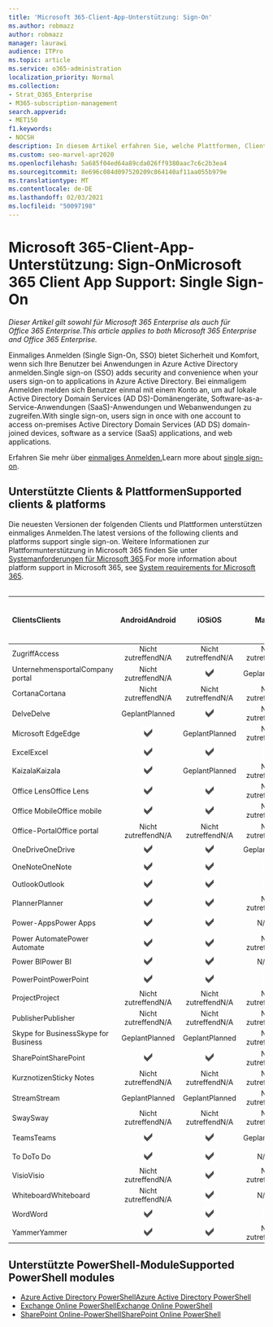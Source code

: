 ```yaml
---
title: 'Microsoft 365-Client-App-Unterstützung: Sign-On'
ms.author: robmazz
author: robmazz
manager: laurawi
audience: ITPro
ms.topic: article
ms.service: o365-administration
localization_priority: Normal
ms.collection:
- Strat_O365_Enterprise
- M365-subscription-management
search.appverid:
- MET150
f1.keywords:
- NOCSH
description: In diesem Artikel erfahren Sie, welche Plattformen, Clients und PowerShell-Module einmaliges Anmelden für Microsoft 365 unterstützen.
ms.custom: seo-marvel-apr2020
ms.openlocfilehash: 5a685f04ed64a89cda026ff9380aac7c6c2b3ea4
ms.sourcegitcommit: 8e696c084d097520209c864140af11aa055b979e
ms.translationtype: MT
ms.contentlocale: de-DE
ms.lasthandoff: 02/03/2021
ms.locfileid: "50097198"
---
```

# <a name="microsoft-365-client-app-support-single-sign-on"></a><span data-ttu-id="9ccfe-103">Microsoft 365-Client-App-Unterstützung: Sign-On</span><span class="sxs-lookup"><span data-stu-id="9ccfe-103">Microsoft 365 Client App Support: Single Sign-On</span></span>

<span data-ttu-id="9ccfe-104">*Dieser Artikel gilt sowohl für Microsoft 365 Enterprise als auch für Office 365 Enterprise.*</span><span class="sxs-lookup"><span data-stu-id="9ccfe-104">*This article applies to both Microsoft 365 Enterprise and Office 365 Enterprise.*</span></span>

<span data-ttu-id="9ccfe-105">Einmaliges Anmelden (Single Sign-On, SSO) bietet Sicherheit und Komfort, wenn sich Ihre Benutzer bei Anwendungen in Azure Active Directory anmelden.</span><span class="sxs-lookup"><span data-stu-id="9ccfe-105">Single sign-on (SSO) adds security and convenience when your users sign-on to applications in Azure Active Directory.</span></span> <span data-ttu-id="9ccfe-106">Bei einmaligem Anmelden melden sich Benutzer einmal mit einem Konto an, um auf lokale Active Directory Domain Services (AD DS)-Domänengeräte, Software-as-a-Service-Anwendungen (SaaS)-Anwendungen und Webanwendungen zu zugreifen.</span><span class="sxs-lookup"><span data-stu-id="9ccfe-106">With single sign-on, users sign in once with one account to access on-premises Active Directory Domain Services (AD DS) domain-joined devices, software as a service (SaaS) applications, and web applications.</span></span>

<span data-ttu-id="9ccfe-107">Erfahren Sie mehr über [einmaliges Anmelden.](/azure/active-directory/manage-apps/what-is-single-sign-on)</span><span class="sxs-lookup"><span data-stu-id="9ccfe-107">Learn more about [single sign-on](/azure/active-directory/manage-apps/what-is-single-sign-on).</span></span>

## <a name="supported-clients--platforms"></a><span data-ttu-id="9ccfe-108">Unterstützte Clients & Plattformen</span><span class="sxs-lookup"><span data-stu-id="9ccfe-108">Supported clients & platforms</span></span>

<span data-ttu-id="9ccfe-109">Die neuesten Versionen der folgenden Clients und Plattformen unterstützen einmaliges Anmelden.</span><span class="sxs-lookup"><span data-stu-id="9ccfe-109">The latest versions of the following clients and platforms support single sign-on.</span></span> <span data-ttu-id="9ccfe-110">Weitere Informationen zur Plattformunterstützung in Microsoft 365 finden Sie unter [Systemanforderungen für Microsoft 365](/microsoft-365/microsoft-365-and-office-resources).</span><span class="sxs-lookup"><span data-stu-id="9ccfe-110">For more information about platform support in Microsoft 365, see [System requirements for Microsoft 365](/microsoft-365/microsoft-365-and-office-resources).</span></span>
<br>
<br>

| <span data-ttu-id="9ccfe-111">Clients</span><span class="sxs-lookup"><span data-stu-id="9ccfe-111">Clients</span></span> | <span data-ttu-id="9ccfe-112">Android</span><span class="sxs-lookup"><span data-stu-id="9ccfe-112">Android</span></span> | <span data-ttu-id="9ccfe-113">iOS</span><span class="sxs-lookup"><span data-stu-id="9ccfe-113">iOS</span></span> | <span data-ttu-id="9ccfe-114">Mac</span><span class="sxs-lookup"><span data-stu-id="9ccfe-114">Mac</span></span>| <span data-ttu-id="9ccfe-115">Windows 10</span><span class="sxs-lookup"><span data-stu-id="9ccfe-115">Windows 10</span></span> <br> <span data-ttu-id="9ccfe-116">Moderne Apps</span><span class="sxs-lookup"><span data-stu-id="9ccfe-116">Modern Apps</span></span>| <span data-ttu-id="9ccfe-117">Windows 10</span><span class="sxs-lookup"><span data-stu-id="9ccfe-117">Windows 10</span></span> <br> <span data-ttu-id="9ccfe-118">Desktop</span><span class="sxs-lookup"><span data-stu-id="9ccfe-118">Desktop</span></span> |
|:---|:---:|:---:|:---:|:---:|:---:|
| <span data-ttu-id="9ccfe-119">Zugriff</span><span class="sxs-lookup"><span data-stu-id="9ccfe-119">Access</span></span> | <span data-ttu-id="9ccfe-120">Nicht zutreffend</span><span class="sxs-lookup"><span data-stu-id="9ccfe-120">N/A</span></span> | <span data-ttu-id="9ccfe-121">Nicht zutreffend</span><span class="sxs-lookup"><span data-stu-id="9ccfe-121">N/A</span></span> | <span data-ttu-id="9ccfe-122">Nicht zutreffend</span><span class="sxs-lookup"><span data-stu-id="9ccfe-122">N/A</span></span> | <span data-ttu-id="9ccfe-123">Nicht zutreffend</span><span class="sxs-lookup"><span data-stu-id="9ccfe-123">N/A</span></span> | ![Unterstützt](../media/check-mark.png) |
| <span data-ttu-id="9ccfe-125">Unternehmensportal</span><span class="sxs-lookup"><span data-stu-id="9ccfe-125">Company portal</span></span> | <span data-ttu-id="9ccfe-126">Nicht zutreffend</span><span class="sxs-lookup"><span data-stu-id="9ccfe-126">N/A</span></span> | ![Unterstützt](../media/check-mark.png) | <span data-ttu-id="9ccfe-128">Geplant</span><span class="sxs-lookup"><span data-stu-id="9ccfe-128">Planned</span></span> | ![Unterstützt](../media/check-mark.png) | <span data-ttu-id="9ccfe-130">N/V</span><span class="sxs-lookup"><span data-stu-id="9ccfe-130">N/A</span></span> |
| <span data-ttu-id="9ccfe-131">Cortana</span><span class="sxs-lookup"><span data-stu-id="9ccfe-131">Cortana</span></span> | <span data-ttu-id="9ccfe-132">Nicht zutreffend</span><span class="sxs-lookup"><span data-stu-id="9ccfe-132">N/A</span></span> | <span data-ttu-id="9ccfe-133">Nicht zutreffend</span><span class="sxs-lookup"><span data-stu-id="9ccfe-133">N/A</span></span> | <span data-ttu-id="9ccfe-134">Nicht zutreffend</span><span class="sxs-lookup"><span data-stu-id="9ccfe-134">N/A</span></span> | ![Unterstützt](../media/check-mark.png) | <span data-ttu-id="9ccfe-136">N/V</span><span class="sxs-lookup"><span data-stu-id="9ccfe-136">N/A</span></span> |
| <span data-ttu-id="9ccfe-137">Delve</span><span class="sxs-lookup"><span data-stu-id="9ccfe-137">Delve</span></span> | <span data-ttu-id="9ccfe-138">Geplant</span><span class="sxs-lookup"><span data-stu-id="9ccfe-138">Planned</span></span> | ![Unterstützt](../media/check-mark.png) | <span data-ttu-id="9ccfe-140">Nicht zutreffend</span><span class="sxs-lookup"><span data-stu-id="9ccfe-140">N/A</span></span> | <span data-ttu-id="9ccfe-141">Nicht zutreffend</span><span class="sxs-lookup"><span data-stu-id="9ccfe-141">N/A</span></span> | <span data-ttu-id="9ccfe-142">Nicht zutreffend</span><span class="sxs-lookup"><span data-stu-id="9ccfe-142">N/A</span></span> |
| <span data-ttu-id="9ccfe-143">Microsoft Edge</span><span class="sxs-lookup"><span data-stu-id="9ccfe-143">Edge</span></span> | ![Unterstützt](../media/check-mark.png) | <span data-ttu-id="9ccfe-145">Geplant</span><span class="sxs-lookup"><span data-stu-id="9ccfe-145">Planned</span></span> | <span data-ttu-id="9ccfe-146">Nicht zutreffend</span><span class="sxs-lookup"><span data-stu-id="9ccfe-146">N/A</span></span> | <span data-ttu-id="9ccfe-147">Nicht zutreffend</span><span class="sxs-lookup"><span data-stu-id="9ccfe-147">N/A</span></span> | ![Unterstützt](../media/check-mark.png) |
| <span data-ttu-id="9ccfe-149">Excel</span><span class="sxs-lookup"><span data-stu-id="9ccfe-149">Excel</span></span> | ![Unterstützt](../media/check-mark.png) | ![Unterstützt](../media/check-mark.png) | ![Unterstützt](../media/check-mark.png) | ![Unterstützt](../media/check-mark.png) | ![Unterstützt](../media/check-mark.png) |
| <span data-ttu-id="9ccfe-155">Kaizala</span><span class="sxs-lookup"><span data-stu-id="9ccfe-155">Kaizala</span></span> | ![Unterstützt](../media/check-mark.png) | <span data-ttu-id="9ccfe-157">Geplant</span><span class="sxs-lookup"><span data-stu-id="9ccfe-157">Planned</span></span> | <span data-ttu-id="9ccfe-158">Nicht zutreffend</span><span class="sxs-lookup"><span data-stu-id="9ccfe-158">N/A</span></span> | <span data-ttu-id="9ccfe-159">Nicht zutreffend</span><span class="sxs-lookup"><span data-stu-id="9ccfe-159">N/A</span></span> | <span data-ttu-id="9ccfe-160">Nicht zutreffend</span><span class="sxs-lookup"><span data-stu-id="9ccfe-160">N/A</span></span> |
| <span data-ttu-id="9ccfe-161">Office Lens</span><span class="sxs-lookup"><span data-stu-id="9ccfe-161">Office Lens</span></span>| ![Unterstützt](../media/check-mark.png) | ![Unterstützt](../media/check-mark.png) | <span data-ttu-id="9ccfe-164">Nicht zutreffend</span><span class="sxs-lookup"><span data-stu-id="9ccfe-164">N/A</span></span> | <span data-ttu-id="9ccfe-165">Nicht zutreffend</span><span class="sxs-lookup"><span data-stu-id="9ccfe-165">N/A</span></span> | <span data-ttu-id="9ccfe-166">Nicht zutreffend</span><span class="sxs-lookup"><span data-stu-id="9ccfe-166">N/A</span></span> |
| <span data-ttu-id="9ccfe-167">Office Mobile</span><span class="sxs-lookup"><span data-stu-id="9ccfe-167">Office mobile</span></span> | ![Unterstützt](../media/check-mark.png) | ![Unterstützt](../media/check-mark.png) | <span data-ttu-id="9ccfe-170">Nicht zutreffend</span><span class="sxs-lookup"><span data-stu-id="9ccfe-170">N/A</span></span> | <span data-ttu-id="9ccfe-171">Nicht zutreffend</span><span class="sxs-lookup"><span data-stu-id="9ccfe-171">N/A</span></span> | <span data-ttu-id="9ccfe-172">Nicht zutreffend</span><span class="sxs-lookup"><span data-stu-id="9ccfe-172">N/A</span></span> |
| <span data-ttu-id="9ccfe-173">Office-Portal</span><span class="sxs-lookup"><span data-stu-id="9ccfe-173">Office portal</span></span> | <span data-ttu-id="9ccfe-174">Nicht zutreffend</span><span class="sxs-lookup"><span data-stu-id="9ccfe-174">N/A</span></span> | <span data-ttu-id="9ccfe-175">Nicht zutreffend</span><span class="sxs-lookup"><span data-stu-id="9ccfe-175">N/A</span></span> | <span data-ttu-id="9ccfe-176">Nicht zutreffend</span><span class="sxs-lookup"><span data-stu-id="9ccfe-176">N/A</span></span> | ![Unterstützt](../media/check-mark.png) | <span data-ttu-id="9ccfe-178">N/V</span><span class="sxs-lookup"><span data-stu-id="9ccfe-178">N/A</span></span> |
| <span data-ttu-id="9ccfe-179">OneDrive</span><span class="sxs-lookup"><span data-stu-id="9ccfe-179">OneDrive</span></span> | ![Unterstützt](../media/check-mark.png) | ![Unterstützt](../media/check-mark.png) | <span data-ttu-id="9ccfe-182">Geplant</span><span class="sxs-lookup"><span data-stu-id="9ccfe-182">Planned</span></span> | ![Unterstützt](../media/check-mark.png) | <span data-ttu-id="9ccfe-184">Geplant</span><span class="sxs-lookup"><span data-stu-id="9ccfe-184">Planned</span></span> |
| <span data-ttu-id="9ccfe-185">OneNote</span><span class="sxs-lookup"><span data-stu-id="9ccfe-185">OneNote</span></span> | ![Unterstützt](../media/check-mark.png) | ![Unterstützt](../media/check-mark.png) | ![Unterstützt](../media/check-mark.png) | ![Unterstützt](../media/check-mark.png) | <span data-ttu-id="9ccfe-190">Geplant</span><span class="sxs-lookup"><span data-stu-id="9ccfe-190">Planned</span></span> |
| <span data-ttu-id="9ccfe-191">Outlook</span><span class="sxs-lookup"><span data-stu-id="9ccfe-191">Outlook</span></span> | ![Unterstützt](../media/check-mark.png) | ![Unterstützt](../media/check-mark.png) | ![Unterstützt](../media/check-mark.png) | <span data-ttu-id="9ccfe-195">Geplant</span><span class="sxs-lookup"><span data-stu-id="9ccfe-195">Planned</span></span> | ![Unterstützt](../media/check-mark.png) |
| <span data-ttu-id="9ccfe-197">Planner</span><span class="sxs-lookup"><span data-stu-id="9ccfe-197">Planner</span></span> | ![Unterstützt](../media/check-mark.png) | ![Unterstützt](../media/check-mark.png) | <span data-ttu-id="9ccfe-200">Nicht zutreffend</span><span class="sxs-lookup"><span data-stu-id="9ccfe-200">N/A</span></span> | <span data-ttu-id="9ccfe-201">Nicht zutreffend</span><span class="sxs-lookup"><span data-stu-id="9ccfe-201">N/A</span></span> | <span data-ttu-id="9ccfe-202">Nicht zutreffend</span><span class="sxs-lookup"><span data-stu-id="9ccfe-202">N/A</span></span> |
| <span data-ttu-id="9ccfe-203">Power-Apps</span><span class="sxs-lookup"><span data-stu-id="9ccfe-203">Power Apps</span></span> | ![Unterstützt](../media/check-mark.png) | ![Unterstützt](../media/check-mark.png) | <span data-ttu-id="9ccfe-206">N/V</span><span class="sxs-lookup"><span data-stu-id="9ccfe-206">N/A</span></span> | <span data-ttu-id="9ccfe-207">Geplant</span><span class="sxs-lookup"><span data-stu-id="9ccfe-207">Planned</span></span> | <span data-ttu-id="9ccfe-208">Nicht zutreffend</span><span class="sxs-lookup"><span data-stu-id="9ccfe-208">N/A</span></span> |
| <span data-ttu-id="9ccfe-209">Power Automate</span><span class="sxs-lookup"><span data-stu-id="9ccfe-209">Power Automate</span></span> | ![Unterstützt](../media/check-mark.png) | ![Unterstützt](../media/check-mark.png) | <span data-ttu-id="9ccfe-212">Nicht zutreffend</span><span class="sxs-lookup"><span data-stu-id="9ccfe-212">N/A</span></span> | <span data-ttu-id="9ccfe-213">Nicht zutreffend</span><span class="sxs-lookup"><span data-stu-id="9ccfe-213">N/A</span></span> | <span data-ttu-id="9ccfe-214">Nicht zutreffend</span><span class="sxs-lookup"><span data-stu-id="9ccfe-214">N/A</span></span> |
| <span data-ttu-id="9ccfe-215">Power BI</span><span class="sxs-lookup"><span data-stu-id="9ccfe-215">Power BI</span></span> | ![Unterstützt](../media/check-mark.png) | ![Unterstützt](../media/check-mark.png) | <span data-ttu-id="9ccfe-218">N/V</span><span class="sxs-lookup"><span data-stu-id="9ccfe-218">N/A</span></span> | ![Unterstützt](../media/check-mark.png) | <span data-ttu-id="9ccfe-220">Geplant</span><span class="sxs-lookup"><span data-stu-id="9ccfe-220">Planned</span></span> |
| <span data-ttu-id="9ccfe-221">PowerPoint</span><span class="sxs-lookup"><span data-stu-id="9ccfe-221">PowerPoint</span></span> | ![Unterstützt](../media/check-mark.png) | ![Unterstützt](../media/check-mark.png) | ![Unterstützt](../media/check-mark.png) | ![Unterstützt](../media/check-mark.png) | ![Unterstützt](../media/check-mark.png) |
| <span data-ttu-id="9ccfe-227">Project</span><span class="sxs-lookup"><span data-stu-id="9ccfe-227">Project</span></span> | <span data-ttu-id="9ccfe-228">Nicht zutreffend</span><span class="sxs-lookup"><span data-stu-id="9ccfe-228">N/A</span></span> | <span data-ttu-id="9ccfe-229">Nicht zutreffend</span><span class="sxs-lookup"><span data-stu-id="9ccfe-229">N/A</span></span> | <span data-ttu-id="9ccfe-230">Nicht zutreffend</span><span class="sxs-lookup"><span data-stu-id="9ccfe-230">N/A</span></span> | <span data-ttu-id="9ccfe-231">Nicht zutreffend</span><span class="sxs-lookup"><span data-stu-id="9ccfe-231">N/A</span></span> | ![Unterstützt](../media/check-mark.png) |
| <span data-ttu-id="9ccfe-233">Publisher</span><span class="sxs-lookup"><span data-stu-id="9ccfe-233">Publisher</span></span> | <span data-ttu-id="9ccfe-234">Nicht zutreffend</span><span class="sxs-lookup"><span data-stu-id="9ccfe-234">N/A</span></span> | <span data-ttu-id="9ccfe-235">Nicht zutreffend</span><span class="sxs-lookup"><span data-stu-id="9ccfe-235">N/A</span></span> | <span data-ttu-id="9ccfe-236">Nicht zutreffend</span><span class="sxs-lookup"><span data-stu-id="9ccfe-236">N/A</span></span> | <span data-ttu-id="9ccfe-237">Nicht zutreffend</span><span class="sxs-lookup"><span data-stu-id="9ccfe-237">N/A</span></span> | ![Unterstützt](../media/check-mark.png) |
| <span data-ttu-id="9ccfe-239">Skype for Business</span><span class="sxs-lookup"><span data-stu-id="9ccfe-239">Skype for Business</span></span> | <span data-ttu-id="9ccfe-240">Geplant</span><span class="sxs-lookup"><span data-stu-id="9ccfe-240">Planned</span></span> | <span data-ttu-id="9ccfe-241">Geplant</span><span class="sxs-lookup"><span data-stu-id="9ccfe-241">Planned</span></span> | <span data-ttu-id="9ccfe-242">Nicht zutreffend</span><span class="sxs-lookup"><span data-stu-id="9ccfe-242">N/A</span></span> | <span data-ttu-id="9ccfe-243">Nicht zutreffend</span><span class="sxs-lookup"><span data-stu-id="9ccfe-243">N/A</span></span> | <span data-ttu-id="9ccfe-244">Nicht zutreffend</span><span class="sxs-lookup"><span data-stu-id="9ccfe-244">N/A</span></span> |
| <span data-ttu-id="9ccfe-245">SharePoint</span><span class="sxs-lookup"><span data-stu-id="9ccfe-245">SharePoint</span></span> | ![Unterstützt](../media/check-mark.png) | ![Unterstützt](../media/check-mark.png) | <span data-ttu-id="9ccfe-248">Nicht zutreffend</span><span class="sxs-lookup"><span data-stu-id="9ccfe-248">N/A</span></span> | <span data-ttu-id="9ccfe-249">Nicht zutreffend</span><span class="sxs-lookup"><span data-stu-id="9ccfe-249">N/A</span></span> | <span data-ttu-id="9ccfe-250">Nicht zutreffend</span><span class="sxs-lookup"><span data-stu-id="9ccfe-250">N/A</span></span> |
| <span data-ttu-id="9ccfe-251">Kurznotizen</span><span class="sxs-lookup"><span data-stu-id="9ccfe-251">Sticky Notes</span></span> | <span data-ttu-id="9ccfe-252">Nicht zutreffend</span><span class="sxs-lookup"><span data-stu-id="9ccfe-252">N/A</span></span> | <span data-ttu-id="9ccfe-253">Nicht zutreffend</span><span class="sxs-lookup"><span data-stu-id="9ccfe-253">N/A</span></span> | <span data-ttu-id="9ccfe-254">Nicht zutreffend</span><span class="sxs-lookup"><span data-stu-id="9ccfe-254">N/A</span></span> | <span data-ttu-id="9ccfe-255">Nicht zutreffend</span><span class="sxs-lookup"><span data-stu-id="9ccfe-255">N/A</span></span> | ![Unterstützt](../media/check-mark.png) |
| <span data-ttu-id="9ccfe-257">Stream</span><span class="sxs-lookup"><span data-stu-id="9ccfe-257">Stream</span></span> | <span data-ttu-id="9ccfe-258">Geplant</span><span class="sxs-lookup"><span data-stu-id="9ccfe-258">Planned</span></span> | <span data-ttu-id="9ccfe-259">Geplant</span><span class="sxs-lookup"><span data-stu-id="9ccfe-259">Planned</span></span> | <span data-ttu-id="9ccfe-260">Nicht zutreffend</span><span class="sxs-lookup"><span data-stu-id="9ccfe-260">N/A</span></span> | <span data-ttu-id="9ccfe-261">Nicht zutreffend</span><span class="sxs-lookup"><span data-stu-id="9ccfe-261">N/A</span></span> | <span data-ttu-id="9ccfe-262">Nicht zutreffend</span><span class="sxs-lookup"><span data-stu-id="9ccfe-262">N/A</span></span> |
| <span data-ttu-id="9ccfe-263">Sway</span><span class="sxs-lookup"><span data-stu-id="9ccfe-263">Sway</span></span> | <span data-ttu-id="9ccfe-264">Nicht zutreffend</span><span class="sxs-lookup"><span data-stu-id="9ccfe-264">N/A</span></span> | <span data-ttu-id="9ccfe-265">Nicht zutreffend</span><span class="sxs-lookup"><span data-stu-id="9ccfe-265">N/A</span></span> | <span data-ttu-id="9ccfe-266">Nicht zutreffend</span><span class="sxs-lookup"><span data-stu-id="9ccfe-266">N/A</span></span> | <span data-ttu-id="9ccfe-267">Nicht zutreffend</span><span class="sxs-lookup"><span data-stu-id="9ccfe-267">N/A</span></span> | ![Unterstützt](../media/check-mark.png) |
| <span data-ttu-id="9ccfe-269">Teams</span><span class="sxs-lookup"><span data-stu-id="9ccfe-269">Teams</span></span> | ![Unterstützt](../media/check-mark.png) | ![Unterstützt](../media/check-mark.png) | <span data-ttu-id="9ccfe-272">Geplant</span><span class="sxs-lookup"><span data-stu-id="9ccfe-272">Planned</span></span> | <span data-ttu-id="9ccfe-273">Nicht zutreffend</span><span class="sxs-lookup"><span data-stu-id="9ccfe-273">N/A</span></span> | <span data-ttu-id="9ccfe-274">Geplant</span><span class="sxs-lookup"><span data-stu-id="9ccfe-274">Planned</span></span> |
| <span data-ttu-id="9ccfe-275">To Do</span><span class="sxs-lookup"><span data-stu-id="9ccfe-275">To Do</span></span> | ![Unterstützt](../media/check-mark.png) | ![Unterstützt](../media/check-mark.png) | <span data-ttu-id="9ccfe-278">N/V</span><span class="sxs-lookup"><span data-stu-id="9ccfe-278">N/A</span></span> | ![Unterstützt](../media/check-mark.png) | <span data-ttu-id="9ccfe-280">N/V</span><span class="sxs-lookup"><span data-stu-id="9ccfe-280">N/A</span></span> |
| <span data-ttu-id="9ccfe-281">Visio</span><span class="sxs-lookup"><span data-stu-id="9ccfe-281">Visio</span></span> | <span data-ttu-id="9ccfe-282">Nicht zutreffend</span><span class="sxs-lookup"><span data-stu-id="9ccfe-282">N/A</span></span> | ![Unterstützt](../media/check-mark.png) | <span data-ttu-id="9ccfe-284">Nicht zutreffend</span><span class="sxs-lookup"><span data-stu-id="9ccfe-284">N/A</span></span> | <span data-ttu-id="9ccfe-285">Nicht zutreffend</span><span class="sxs-lookup"><span data-stu-id="9ccfe-285">N/A</span></span> | ![Unterstützt](../media/check-mark.png) |
| <span data-ttu-id="9ccfe-287">Whiteboard</span><span class="sxs-lookup"><span data-stu-id="9ccfe-287">Whiteboard</span></span> | <span data-ttu-id="9ccfe-288">Nicht zutreffend</span><span class="sxs-lookup"><span data-stu-id="9ccfe-288">N/A</span></span> | ![Unterstützt](../media/check-mark.png) | <span data-ttu-id="9ccfe-290">N/V</span><span class="sxs-lookup"><span data-stu-id="9ccfe-290">N/A</span></span> | ![Unterstützt](../media/check-mark.png) | <span data-ttu-id="9ccfe-292">N/V</span><span class="sxs-lookup"><span data-stu-id="9ccfe-292">N/A</span></span> |
| <span data-ttu-id="9ccfe-293">Word</span><span class="sxs-lookup"><span data-stu-id="9ccfe-293">Word</span></span> | ![Unterstützt](../media/check-mark.png) | ![Unterstützt](../media/check-mark.png) | ![Unterstützt](../media/check-mark.png) | ![Unterstützt](../media/check-mark.png) | ![Unterstützt](../media/check-mark.png) |
| <span data-ttu-id="9ccfe-299">Yammer</span><span class="sxs-lookup"><span data-stu-id="9ccfe-299">Yammer</span></span> | ![Unterstützt](../media/check-mark.png) | ![Unterstützt](../media/check-mark.png) | <span data-ttu-id="9ccfe-302">Nicht zutreffend</span><span class="sxs-lookup"><span data-stu-id="9ccfe-302">N/A</span></span> | <span data-ttu-id="9ccfe-303">Nicht zutreffend</span><span class="sxs-lookup"><span data-stu-id="9ccfe-303">N/A</span></span> | <span data-ttu-id="9ccfe-304">Geplant</span><span class="sxs-lookup"><span data-stu-id="9ccfe-304">Planned</span></span> |

## <a name="supported-powershell-modules"></a><span data-ttu-id="9ccfe-305">Unterstützte PowerShell-Module</span><span class="sxs-lookup"><span data-stu-id="9ccfe-305">Supported PowerShell modules</span></span>

- [<span data-ttu-id="9ccfe-306">Azure Active Directory PowerShell</span><span class="sxs-lookup"><span data-stu-id="9ccfe-306">Azure Active Directory PowerShell</span></span>](/powershell/azure/active-directory/overview?view=azureadps-2.0)
- [<span data-ttu-id="9ccfe-307">Exchange Online PowerShell</span><span class="sxs-lookup"><span data-stu-id="9ccfe-307">Exchange Online PowerShell</span></span>](/powershell/exchange/exchange-online-powershell)
- [<span data-ttu-id="9ccfe-308">SharePoint Online-PowerShell</span><span class="sxs-lookup"><span data-stu-id="9ccfe-308">SharePoint Online PowerShell</span></span>](/powershell/sharepoint/sharepoint-online/connect-sharepoint-online)
